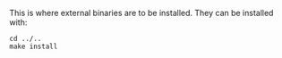 This is where external binaries are to be installed.
They can be installed with:

    cd ../..
    make install
